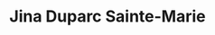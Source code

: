 ---
title: "Jina Duparc Sainte-Marie"
url: /sainte-marie/jina-duparc-sainte-marie/
shop: chaussures
---